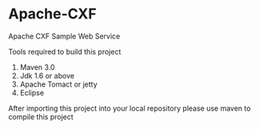 Apache-CXF
==========

Apache CXF Sample Web Service

Tools required to build this project

1. Maven 3.0
2. Jdk 1.6 or above
3. Apache Tomact or jetty
4. Eclipse

After importing this project into your local repository please use maven to compile this project
